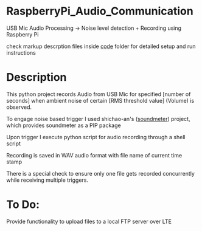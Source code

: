 # RaspberryPi_Audio_Communication

USB Mic Audio Processing -> Noise level detection + Recording using Raspberry Pi

check markup descrption files inside [code](https://github.com/rohit--jain/RaspberryPi_Audio_Communication/tree/main/code) folder for detailed setup and run instructions

# Description 

This python project records Audio from USB Mic for specified [number of seconds] when ambient noise of certain [RMS threshold value] (Volume) is observed.

To engage noise based trigger I used shichao-an's ([soundmeter](https://github.com/shichao-an/soundmeter)) project, which provides soundmeter as a PIP package

Upon trigger I execute python script for audio recording through a shell script

Recording is saved in WAV audio format with file name of current time stamp 

There is a special check to ensure only one file gets recorded concurrently while receiving multiple triggers.

# To Do:
Provide functionality to upload files to a local FTP server over LTE 
